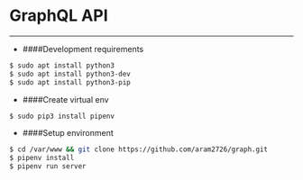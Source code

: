 # GraphQL API
---------------------------------------

* ####Development requirements
```bash
$ sudo apt install python3
$ sudo apt install python3-dev
$ sudo apt install python3-pip
```

* ####Create virtual env
```bash
$ sudo pip3 install pipenv 
```

* ####Setup environment
```bash
$ cd /var/www && git clone https://github.com/aram2726/graph.git
$ pipenv install
$ pipenv run server
```

